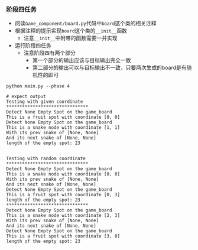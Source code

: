 ### 阶段四任务
* 阅读`Game_component/board.py`代码中`board`这个类的相关注释
* 根据注释的提示实现`board`这个类的`__init__`函数
  * 注意`__init__`中附带的函数需要一并实现
* 运行阶段四任务
  * 注意阶段四有两个部分
    * 第一个部分的输出应该与目标输出完全一致
    * 第二部分的输出可以与目标输出不一致，只要两次生成的board是有随机性的即可
```{bash}
python main.py --phase 4

# expect output
Testing with given coordinate
*******************************
Detect None Empty Spot on the game_board
This is a fruit spot with coordinate [0, 0]
Detect None Empty Spot on the game_board
This is a snake node with coordinate [1, 1]
With its prev snake of [None, None]
And its next snake of [None, None]
length of the empty spot: 23


Testing with random coordinate
*******************************
Detect None Empty Spot on the game_board
This is a snake node with coordinate [0, 0]
With its prev snake of [None, None]
And its next snake of [None, None]
Detect None Empty Spot on the game_board
This is a fruit spot with coordinate [0, 3]
length of the empty spot: 23
*******************************
Detect None Empty Spot on the game_board
This is a snake node with coordinate [2, 3]
With its prev snake of [None, None]
And its next snake of [None, None]
Detect None Empty Spot on the game_board
This is a fruit spot with coordinate [3, 0]
length of the empty spot: 23
```